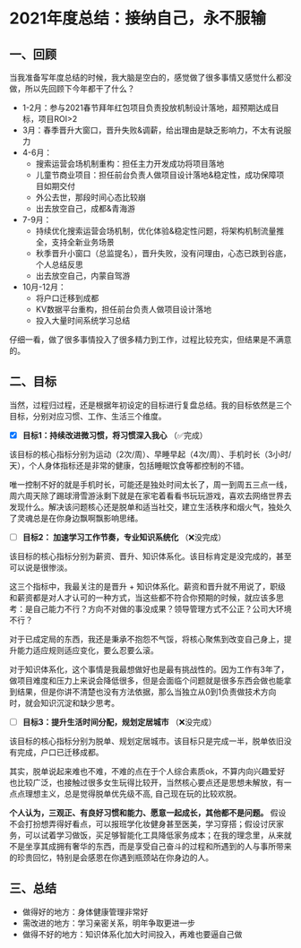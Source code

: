 # 2021年度总结：接纳自己，永不服输


## 一、回顾

当我准备写年度总结的时候，我大脑是空白的，感觉做了很多事情又感觉什么都没做，所以先回顾下今年都干了什么？

- 1-2月：参与2021春节拜年红包项目负责投放机制设计落地，超预期达成目标，项目ROI>2
- 3月：春季晋升大窗口，晋升失败&调薪，给出理由是缺乏影响力，不太有说服力
- 4-6月：
  - 搜索运营会场机制重构：担任主力开发成功将项目落地
  - 儿童节商业项目：担任前台负责人做项目设计落地&稳定性，成功保障项目如期交付
  - 外公去世，那段时间心态比较崩
  - 出去放空自己，成都&青海游
- 7-9月：
  - 持续优化搜索运营会场机制，优化体验&稳定性问题，将架构机制流量推全，支持全新业务场景
  - 秋季晋升小窗口（总监提名），晋升失败，没有问理由，心态已跌到谷底，个人总结反思
  - 出去放空自己，内蒙自驾游
- 10月-12月：
  - 将户口迁移到成都
  - KV数据平台重构，担任前台负责人做项目设计落地
  - 投入大量时间系统学习总结

仔细一看，做了很多事情投入了很多精力到工作，过程比较充实，但结果是不满意的。

## 二、目标

当然，过程归过程，还是根据年初设定的目标进行复盘总结。我的目标依然是三个目标，分别对应习惯、工作、生活三个维度。

- [x] **目标1：持续改进微习惯，将习惯深入我心** （✅完成）

该目标的核心指标分别为运动（2次/周）、早睡早起（4次/周）、手机时长（3小时/天），个人身体指标还是非常的健康，包括睡眠饮食等都控制的不错。

唯一控制不好的就是手机时长，可能还是独处时间太长了，周一到周五三点一线，周六周天除了踢球滑雪游泳剩下就是在家宅着看看书玩玩游戏，喜欢去网络世界去发现什么。解决该问题核心还是脱单和适当社交，建立生活秩序和烟火气，独处久了灵魂总是在你身边飘啊飘影响思绪。

- [ ] **目标2： 加速学习工作节奏，专业知识系统化** （❌没完成）

该目标的核心指标分别为薪资、晋升、知识体系化。该目标肯定是没完成的，甚至可以说是很惨淡。

这三个指标中，我最关注的是晋升 + 知识体系化。薪资和晋升就不用说了，职级和薪资都是对人才认可的一种方式，当这些都不符合你预期的时候，就应该多思考：是自己能力不行？方向不对做的事没成果？领导管理方式不公正？公司大环境不行？

对于已成定局的东西，我还是秉承不抱怨不气馁，将核心聚焦到改变自己身上，提升能力适应规则适应变化，要么忍要么滚。

对于知识体系化，这个事情是我最想做好也是最有挑战性的。因为工作有3年了，做项目难度和压力上来说会降低很多，但是会面临个问题就是很多东西会做也能拿到结果，但是你讲不清楚也没有方法依据，那么当独立从0到1负责做技术方向时，就会知识沉淀和缺少思考。

- [ ] **目标3：提升生活时间分配，规划定居城市** （❌没完成）

该目标的核心指标分别为脱单、规划定居城市。该目标只是完成一半，脱单依旧没有完成，户口已迁移成都。

其实，脱单说起来难也不难，不难的点在于个人综合素质ok，不算内向兴趣爱好也比较广泛，也接触过很多女生玩得比较开，当然核心要点还是思想未解放，有一点点理想主义，总是觉得脱单优先级不高, 自己现在玩的比较欢脱。

**个人认为，三观正、有良好习惯和能力、愿意一起成长，其他都不是问题。** 假设不会打扮想弄得好看点，可以报班学化妆健身甚至医美，学习穿搭；假设讨厌家务，可以试着学习做饭，买足够智能化工具降低家务成本；在我的理念里，从来就不是坐享其成拥有奢华的东西，而是享受自己奋斗的过程和所遇到的人与事所带来的珍贵回忆，特别是会感恩在你遇到瓶颈站在你身边的人。

## 三、总结

- 做得好的地方：身体健康管理非常好
- 需改进的地方：学习亲密关系，明年争取更进一步
- 做得不好的地方：知识体系化加大时间投入，再难也要逼自己做

